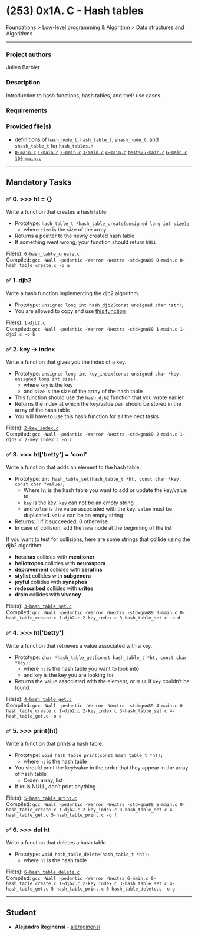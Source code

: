 # (253) 0x1A. C - Hash tables
Foundations > Low-level programming & Algorithm > Data structures and Algorithms

---

### Project authors
Julien Barbier

### Description
Introduction to hash functions, hash tables, and their use cases.

### Requirements

### Provided file(s)
* definitions of `hash_node_t`, `hash_table_t`, `shash_node_t`, and `shash_table_t` for `hash_tables.h`
* [`0-main.c`](./tests/0-main.c) [`1-main.c`](./tests/1-main.c) [`2-main.c`](./tests/2-main.c) [`3-main.c`](./tests/3-main.c) [`4-main.c`](./tests/4-main.c) [`tests/5-main.c`](./tests/5-main.c) [`6-main.c`](./tests/6-main.c) [`100-main.c`](./tests/100-main.c)

---

## Mandatory Tasks

### :white_check_mark: 0. >>> ht = {}
Write a function that creates a hash table.

* Prototype: `hash_table_t *hash_table_create(unsigned long int size);`
    * where `size` is the size of the array
* Returns a pointer to the newly created hash table
* If something went wrong, your function should return `NULL`

File(s): [`0-hash_table_create.c`](./0-hash_table_create.c)\
Compiled: `gcc -Wall -pedantic -Werror -Wextra -std=gnu89 0-main.c 0-hash_table_create.c -o a`

### :white_check_mark: 1. djb2
Write a hash function implementing the djb2 algorithm.

* Prototype: `unsigned long int hash_djb2(const unsigned char *str);`
* You are allowed to copy and use [this function](https://gist.github.com/papamuziko/7bb52dfbb859fdffc4bd0f95b76f71e8)

File(s): [`1-djb2.c`](./1-djb2.c)\
Compiled: `gcc -Wall -pedantic -Werror -Wextra -std=gnu89 1-main.c 1-djb2.c -o b`

### :white_check_mark: 2. key -> index
Write a function that gives you the index of a key.

* Prototype: `unsigned long int key_index(const unsigned char *key, unsigned long int size);`
    * where `key` is the key
    * and `size` is the size of the array of the hash table
* This function should use the `hash_djb2` function that you wrote earlier
* Returns the index at which the key/value pair should be stored in the array of the hash table
* You will have to use this hash function for all the next tasks

File(s): [`2-key_index.c`](./2-key_index.c)\
Compiled: `gcc -Wall -pedantic -Werror -Wextra -std=gnu89 2-main.c 1-djb2.c 2-key_index.c -o c`

### :white_check_mark: 3. >>> ht['betty'] = 'cool'
Write a function that adds an element to the hash table.

* Prototype: `int hash_table_set(hash_table_t *ht, const char *key, const char *value);`
    * Where `ht` is the hash table you want to add or update the key/value to
    * `key` is the key. `key` can not be an empty string
    * and `value` is the value associated with the key. `value` must be duplicated. `value` can be an empty string
* Returns: 1 if it succeeded, 0 otherwise
* In case of collision, add the new node at the beginning of the list

If you want to test for collisions, here are some strings that collide using the djb2 algorithm:

* **hetairas** collides with **mentioner**
* **heliotropes** collides with **neurospora**
* **depravement** collides with **serafins**
* **stylist** collides with **subgenera**
* **joyful** collides with **synaphea**
* **redescribed** collides with **urites**
* **dram** collides with **vivency**

File(s): [`3-hash_table_set.c`](./3-hash_table_set.c)\
Compiled: `gcc -Wall -pedantic -Werror -Wextra -std=gnu89 3-main.c 0-hash_table_create.c 1-djb2.c 2-key_index.c 3-hash_table_set.c -o d`

### :white_check_mark: 4. >>> ht['betty']
Write a function that retrieves a value associated with a key.

* Prototype: `char *hash_table_get(const hash_table_t *ht, const char *key);`
    * where `ht` is the hash table you want to look into
    * and `key` is the key you are looking for
* Returns the value associated with the element, or `NULL` if `key` couldn’t be found

File(s): [`4-hash_table_get.c`](./4-hash_table_get.c)\
Compiled: `gcc -Wall -pedantic -Werror -Wextra -std=gnu89 4-main.c 0-hash_table_create.c 1-djb2.c 2-key_index.c 3-hash_table_set.c 4-hash_table_get.c -o e`

### :white_check_mark: 5. >>> print(ht)
Write a function that prints a hash table.

* Prototype: `void hash_table_print(const hash_table_t *ht);`
    * where `ht` is the hash table
* You should print the key/value in the order that they appear in the array of hash table
    * Order: array, list
* If `ht` is NULL, don’t print anything

File(s): [`5-hash_table_print.c`](./5-hash_table_print.c)\
Compiled: `gcc -Wall -pedantic -Werror -Wextra -std=gnu89 5-main.c 0-hash_table_create.c 1-djb2.c 2-key_index.c 3-hash_table_set.c 4-hash_table_get.c 5-hash_table_print.c -o f`

### :white_check_mark: 6. >>> del ht
Write a function that deletes a hash table.

* Prototype: `void hash_table_delete(hash_table_t *ht);`
    * where `ht` is the hash table

File(s): [`6-hash_table_delete.c`](./6-hash_table_delete.c)\
Compiled: `gcc -Wall -pedantic -Werror -Wextra 6-main.c 0-hash_table_create.c 1-djb2.c 2-key_index.c 3-hash_table_set.c 4-hash_table_get.c 5-hash_table_print.c 6-hash_table_delete.c -o g`

---

## Student
* **Alejandro Reginensi** - [alereginensi](github.com/alereginensi)
